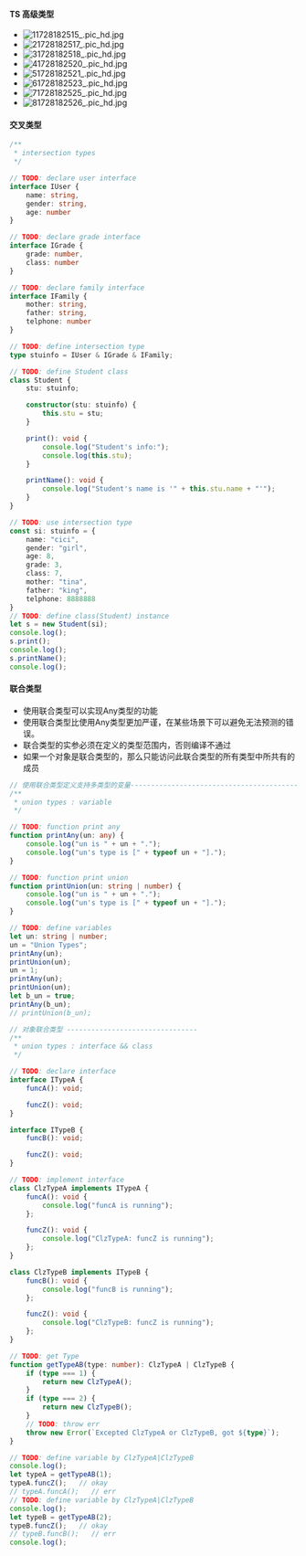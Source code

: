 #### TS 高级类型

- ![11728182515_.pic_hd.jpg](images/11728182515_.pic_hd.jpg)
- ![21728182517_.pic_hd.jpg](images/21728182517_.pic_hd.jpg)
- ![31728182518_.pic_hd.jpg](images/31728182518_.pic_hd.jpg)
- ![41728182520_.pic_hd.jpg](images/41728182520_.pic_hd.jpg)
- ![51728182521_.pic_hd.jpg](images/51728182521_.pic_hd.jpg)
- ![61728182523_.pic_hd.jpg](images/61728182523_.pic_hd.jpg)
- ![71728182525_.pic_hd.jpg](images/71728182525_.pic_hd.jpg)
- ![81728182526_.pic_hd.jpg](images/81728182526_.pic_hd.jpg)

#### 交叉类型

```typescript
/**
 * intersection types
 */

// TODO: declare user interface
interface IUser {
    name: string,
    gender: string,
    age: number
}

// TODO: declare grade interface
interface IGrade {
    grade: number,
    class: number
}

// TODO: declare family interface
interface IFamily {
    mother: string,
    father: string,
    telphone: number
}

// TODO: define intersection type
type stuinfo = IUser & IGrade & IFamily;

// TODO: define Student class
class Student {
    stu: stuinfo;

    constructor(stu: stuinfo) {
        this.stu = stu;
    }

    print(): void {
        console.log("Student's info:");
        console.log(this.stu);
    }

    printName(): void {
        console.log("Student's name is '" + this.stu.name + "'");
    }
}

// TODO: use intersection type
const si: stuinfo = {
    name: "cici",
    gender: "girl",
    age: 8,
    grade: 3,
    class: 7,
    mother: "tina",
    father: "king",
    telphone: 8888888
}
// TODO: define class(Student) instance
let s = new Student(si);
console.log();
s.print();
console.log();
s.printName();
console.log();
```

#### 联合类型

- 使用联合类型可以实现Any类型的功能
- 使用联合类型比使用Any类型更加严谨，在某些场景下可以避免无法预测的错误。
- 联合类型的实参必须在定义的类型范围内，否则编译不通过
- 如果一个对象是联合类型的，那么只能访问此联合类型的所有类型中所共有的成员

```typescript
// 使用联合类型定义支持多类型的变量--------------------------------------------------------
/**
 * union types : variable
 */

// TODO: function print any
function printAny(un: any) {
    console.log("un is " + un + ".");
    console.log("un's type is [" + typeof un + "].");
}

// TODO: function print union
function printUnion(un: string | number) {
    console.log("un is " + un + ".");
    console.log("un's type is [" + typeof un + "].");
}

// TODO: define variables
let un: string | number;
un = "Union Types";
printAny(un);
printUnion(un);
un = 1;
printAny(un);
printUnion(un);
let b_un = true;
printAny(b_un);
// printUnion(b_un);

// 对象联合类型 --------------------------------
/**
 * union types : interface && class
 */

// TODO: declare interface
interface ITypeA {
    funcA(): void;

    funcZ(): void;
}

interface ITypeB {
    funcB(): void;

    funcZ(): void;
}

// TODO: implement interface
class ClzTypeA implements ITypeA {
    funcA(): void {
        console.log("funcA is running");
    };

    funcZ(): void {
        console.log("ClzTypeA: funcZ is running");
    };
}

class ClzTypeB implements ITypeB {
    funcB(): void {
        console.log("funcB is running");
    };

    funcZ(): void {
        console.log("ClzTypeB: funcZ is running");
    };
}

// TODO: get Type
function getTypeAB(type: number): ClzTypeA | ClzTypeB {
    if (type === 1) {
        return new ClzTypeA();
    }
    if (type === 2) {
        return new ClzTypeB();
    }
    // TODO: throw err
    throw new Error(`Excepted ClzTypeA or ClzTypeB, got ${type}`);
}

// TODO: define variable by ClzTypeA|ClzTypeB
console.log();
let typeA = getTypeAB(1);
typeA.funcZ();   // okay
// typeA.funcA();   // err
// TODO: define variable by ClzTypeA|ClzTypeB
console.log();
let typeB = getTypeAB(2);
typeB.funcZ();   // okay
// typeB.funcB();   // err
console.log();
```

#### 